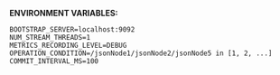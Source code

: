 **ENVIRONMENT VARIABLES:**

    BOOTSTRAP_SERVER=localhost:9092
    NUM_STREAM_THREADS=1
    METRICS_RECORDING_LEVEL=DEBUG
    OPERATION_CONDITION=/jsonNode1/jsonNode2/jsonNode5 in [1, 2, ...]
    COMMIT_INTERVAL_MS=100